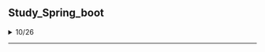 ## Study_Spring_boot

<details>
<summary>10/26</summary>
<div markdown="1">
<ul>
    <li>개발환경 구성</li>
    <li>jar 실행</li>
    <li>스프링 부트로 hello world 작성</li>
    <li>API 작성하기
        <ul>
        <li>hello world를 출력해주는 api</li>
        <li>url에서 매개변수를 받아 매개변수를 출력하는 api</li>
        </ul>
    </li>
</ul>
</div>
</details>
<hr>

